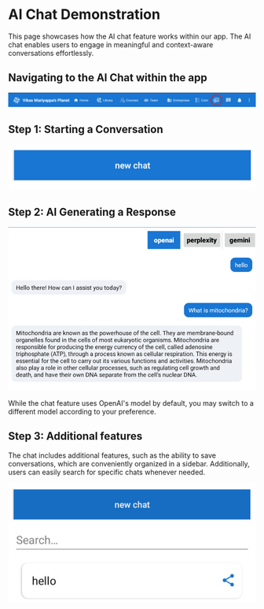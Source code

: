 # AI Chat Demonstration

This page showcases how the AI chat feature works within our app. The AI chat enables users to engage in meaningful and context-aware conversations effortlessly.

## Navigating to the AI Chat within the app

![top navigation bar with chat icon highlighted](./images/aichat-navigation.jpg)

## Step 1: Starting a Conversation

![new chat button](./images/aichat-newchat.jpg)

## Step 2: AI Generating a Response

![a sample chat conversation asking the AI to explain mitochondria](./images/aichat-conversation-overview.jpg)

While the chat feature uses OpenAI's model by default, you may switch to a different model according to your preference.

## Step 3: Additional features

The chat includes additional features, such as the ability to save conversations, which are conveniently organized in a sidebar. Additionally, users can easily search for specific chats whenever needed.

![chat sidebar dispalying the new chat button, chat search box, and list of saved chats ](./images/aichat-save-chat.jpg)

